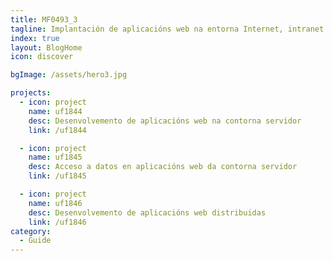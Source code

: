 ```yaml
---
title: MF0493_3
tagline: Implantación de aplicacións web na entorna Internet, intranet e extranet
index: true
layout: BlogHome
icon: discover

bgImage: /assets/hero3.jpg

projects:
  - icon: project
    name: uf1844
    desc: Desenvolvemento de aplicacións web na contorna servidor
    link: /uf1844

  - icon: project
    name: uf1845
    desc: Acceso a datos en aplicacións web da contorna servidor
    link: /uf1845

  - icon: project
    name: uf1846
    desc: Desenvolvemento de aplicacións web distribuidas
    link: /uf1846
category:
  - Guide
---
```

